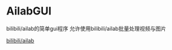 # AilabGUI
bilibili/ailab的简单gui程序
允许使用bilibili/ailab批量处理视频与图片

[bilibili/ailab](https://github.com/bilibili/ailab)
